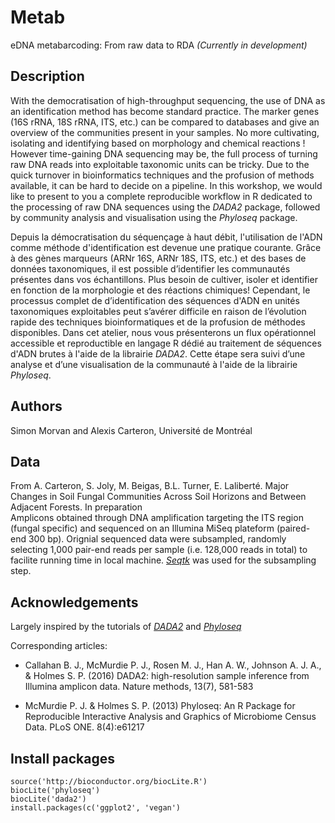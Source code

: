 # Metab
eDNA metabarcoding: From raw data to RDA
_(Currently in development)_

## Description
With the democratisation of high-throughput sequencing, the use of DNA as an identification method has become standard practice. The marker genes (16S rRNA, 18S rRNA, ITS, etc.) can be compared to databases and give an overview of the communities present in your samples. No more cultivating, isolating and identifying based on morphology and chemical reactions ! However time-gaining DNA sequencing may be, the full process of turning raw DNA reads into exploitable taxonomic units can be tricky. Due to the quick turnover in bioinformatics techniques and the profusion of methods available, it can be hard to decide on a pipeline. In this workshop, we would like to present to you a complete reproducible workflow in R dedicated to the processing of raw DNA sequences using the _DADA2_ package, followed by community analysis and visualisation using the _Phyloseq_ package.

Depuis la démocratisation du séquençage à haut débit, l'utilisation de l'ADN comme méthode d'identification est devenue une pratique courante. Grâce à des gènes marqueurs (ARNr 16S, ARNr 18S, ITS, etc.) et des bases de données taxonomiques, il est possible d’identifier les communautés présentes dans vos échantillons. Plus besoin de cultiver, isoler et identifier en fonction de la morphologie et des réactions chimiques! Cependant, le processus complet de d’identification des séquences d'ADN en unités taxonomiques exploitables peut s’avérer difficile en raison de l’évolution rapide des techniques bioinformatiques et de la profusion de méthodes disponibles. Dans cet atelier, nous vous présenterons un flux opérationnel accessible et reproductible en langage R dédié au traitement de séquences d'ADN brutes à l'aide de la librairie _DADA2_. Cette étape sera suivi d’une analyse et d’une visualisation de la communauté à l'aide de la librairie _Phyloseq_.

## Authors
Simon Morvan and Alexis Carteron,
Université de Montréal

## Data  
From A. Carteron, S. Joly, M. Beigas, B.L. Turner, E. Laliberté. Major Changes in Soil Fungal Communities Across Soil Horizons and Between Adjacent Forests. In preparation  
Amplicons obtained through DNA amplification targeting the ITS region (fungal specific) and sequenced on an Illumina MiSeq plateform (paired-end 300 bp). 
Orignial sequenced data were subsampled, randomly selecting 1,000 pair-end reads per sample (i.e. 128,000 reads in total) to facilite running time in local machine. [_Seqtk_](https://github.com/lh3/seqtk) was used for the subsampling step.

## Acknowledgements
Largely inspired by the tutorials of [_DADA2_](https://benjjneb.github.io/dada2/index.html) and [_Phyloseq_](https://joey711.github.io/phyloseq/)

Corresponding articles:

* Callahan B. J., McMurdie P. J., Rosen M. J., Han A. W., Johnson A. J. A., & Holmes S. P. (2016) DADA2: high-resolution sample inference from Illumina amplicon data. Nature methods, 13(7), 581-583

* McMurdie P. J. & Holmes S. P. (2013) Phyloseq: An R Package for Reproducible Interactive Analysis and Graphics of Microbiome Census Data. PLoS ONE. 8(4):e61217

## Install packages
```
source('http://bioconductor.org/biocLite.R')
biocLite('phyloseq')
biocLite('dada2')
install.packages(c('ggplot2', 'vegan')
```
